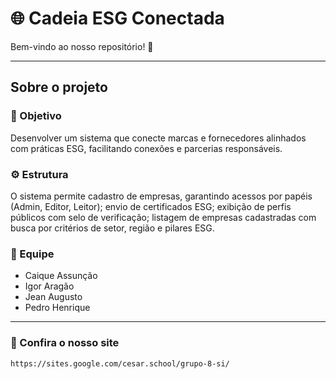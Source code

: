 ﻿# 🌐 Cadeia ESG Conectada

Bem-vindo ao nosso repositório! 🎉

---

## Sobre o projeto

### 🎯 Objetivo

Desenvolver um sistema que conecte marcas e fornecedores alinhados com práticas ESG, facilitando conexões e parcerias responsáveis.

### ⚙️ Estrutura

O sistema permite cadastro de empresas, garantindo acessos por papéis (Admin, Editor, Leitor); envio de certificados ESG; exibição de perfis públicos com selo de verificação; listagem de empresas cadastradas com busca por critérios de setor, região e pilares ESG.

### 🚀 Equipe

- Caique Assunção
- Igor Aragão
- Jean Augusto
- Pedro Henrique

---

### 🔗 Confira o nosso site
```bash
https://sites.google.com/cesar.school/grupo-8-si/
```
